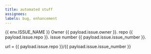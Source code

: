 ```yaml
---
title: automated stuff
assignees:
labels: bug, enhancement
---
```

{{ env.ISSUE_NAME }}
Owner {{ payload.issue.owner }}.
repo {{ payload.issue.repo }}.
issue number {{ payload.issue.issue_number }}.

url = {{ payload.issue.repo }}/{{ payload.issue.issue_number }}